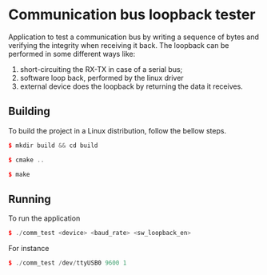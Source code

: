 # Communication bus loopback tester

Application to test a communication bus by writing a sequence of bytes and verifying the integrity when receiving it back. The loopback can be performed in some different ways like:

1. short-circuiting the RX-TX in case of a serial bus;
2. software loop back, performed by the linux driver
3. external device does the loopback by returning the data it receives.

## Building
To build the project in a Linux distribution, follow the bellow steps.

```c++
$ mkdir build && cd build

$ cmake ..

$ make
```

## Running
To run the application

```c++
$ ./comm_test <device> <baud_rate> <sw_loopback_en>
```

For instance

```c++
$ ./comm_test /dev/ttyUSB0 9600 1
```